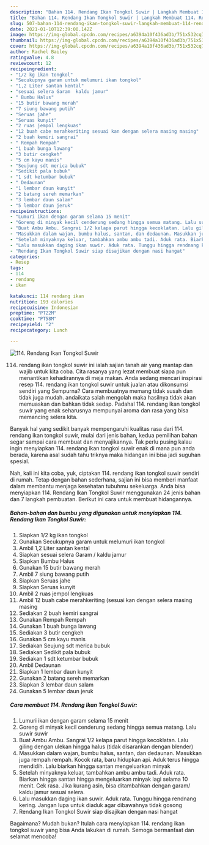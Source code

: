 ```yaml
---
description: "Bahan 114. Rendang Ikan Tongkol Suwir | Langkah Membuat 114. Rendang Ikan Tongkol Suwir Yang Paling Enak"
title: "Bahan 114. Rendang Ikan Tongkol Suwir | Langkah Membuat 114. Rendang Ikan Tongkol Suwir Yang Paling Enak"
slug: 507-bahan-114-rendang-ikan-tongkol-suwir-langkah-membuat-114-rendang-ikan-tongkol-suwir-yang-paling-enak
date: 2021-01-10T12:39:00.142Z
image: https://img-global.cpcdn.com/recipes/a6394a10f436ad3b/751x532cq70/114-rendang-ikan-tongkol-suwir-foto-resep-utama.jpg
thumbnail: https://img-global.cpcdn.com/recipes/a6394a10f436ad3b/751x532cq70/114-rendang-ikan-tongkol-suwir-foto-resep-utama.jpg
cover: https://img-global.cpcdn.com/recipes/a6394a10f436ad3b/751x532cq70/114-rendang-ikan-tongkol-suwir-foto-resep-utama.jpg
author: Rachel Bailey
ratingvalue: 4.8
reviewcount: 12
recipeingredient:
- "1/2 kg ikan tongkol"
- "Secukupnya garam untuk melumuri ikan tongkol"
- "1,2 Liter santan kental"
- "sesuai selera Garam  kaldu jamur"
- " Bumbu Halus"
- "15 butir bawang merah"
- "7 siung bawang putih"
- "Seruas jahe"
- "Seruas kunyit"
- "2 ruas jempol lengkuas"
- "12 buah cabe merahkeriting sesuai kan dengan selera masing masing"
- "2 buah kemiri sangrai"
- " Rempah Rempah"
- "1 buah bunga lawang"
- "3 butir cengkeh"
- "5 cm kayu manis"
- "Seujung sdt merica bubuk"
- "Sedikit pala bubuk"
- "1 sdt ketumbar bubuk"
- " Dedaunan"
- "1 lembar daun kunyit"
- "2 batang sereh memarkan"
- "3 lembar daun salam"
- "5 lembar daun jeruk"
recipeinstructions:
- "Lumuri ikan dengan garam selama 15 menit"
- "Goreng di minyak kecil cenderung sedang hingga semua matang. Lalu suwir suwir"
- "Buat Ambu Ambu. Sangrai 1/2 kelapa parut hingga kecoklatan. Lalu giling dengan ulekan hingga halus (tidak disarankan dengan blender)"
- "Masukkan dalam wajan, bumbu halus, santan, dan dedaunan. Masukkan juga rempah rempah. Kocok rata, baru hidupkan api. Aduk terus hingga mendidih. Lalu biarkan hingga santan mengeluarkan minyak"
- "Setelah minyaknya keluar, tambahkan ambu ambu tadi. Aduk rata. Biarkan hingga santan hingga mengeluarkan minyak lagi selama 10 menit. Cek rasa. Jika kurang asin, bisa ditambahkan dengan garam/ kaldu jamur sesuai selera."
- "Lalu masukkan daging ikan suwir. Aduk rata. Tunggu hingga rendnang kering. Jangan lupa untuk diaduk agar dibawahnya tidak gosong"
- "Rendang Ikan Tongkol Suwir siap disajikan dengan nasi hangat"
categories:
- Resep
tags:
- 114
- rendang
- ikan

katakunci: 114 rendang ikan 
nutrition: 193 calories
recipecuisine: Indonesian
preptime: "PT22M"
cooktime: "PT58M"
recipeyield: "2"
recipecategory: Lunch

---
```



![114. Rendang Ikan Tongkol Suwir](https://img-global.cpcdn.com/recipes/a6394a10f436ad3b/751x532cq70/114-rendang-ikan-tongkol-suwir-foto-resep-utama.jpg)


114. rendang ikan tongkol suwir ini ialah sajian tanah air yang mantap dan wajib untuk kita coba. Cita rasanya yang lezat membuat siapa pun menantikan kehadirannya di meja makan.
Anda sedang mencari inspirasi resep 114. rendang ikan tongkol suwir untuk jualan atau dikonsumsi sendiri yang Sempurna? Cara membuatnya memang tidak susah dan tidak juga mudah. andaikata salah mengolah maka hasilnya tidak akan memuaskan dan bahkan tidak sedap. Padahal 114. rendang ikan tongkol suwir yang enak seharusnya mempunyai aroma dan rasa yang bisa memancing selera kita.



Banyak hal yang sedikit banyak mempengaruhi kualitas rasa dari 114. rendang ikan tongkol suwir, mulai dari jenis bahan, kedua pemilihan bahan segar sampai cara membuat dan menyajikannya. Tak perlu pusing kalau ingin menyiapkan 114. rendang ikan tongkol suwir enak di mana pun anda berada, karena asal sudah tahu triknya maka hidangan ini bisa jadi suguhan spesial.


Nah, kali ini kita coba, yuk, ciptakan 114. rendang ikan tongkol suwir sendiri di rumah. Tetap dengan bahan sederhana, sajian ini bisa memberi manfaat dalam membantu menjaga kesehatan tubuhmu sekeluarga. Anda bisa menyiapkan 114. Rendang Ikan Tongkol Suwir menggunakan 24 jenis bahan dan 7 langkah pembuatan. Berikut ini cara untuk membuat hidangannya.

<!--inarticleads1-->

##### Bahan-bahan dan bumbu yang digunakan untuk menyiapkan 114. Rendang Ikan Tongkol Suwir:

1. Siapkan 1/2 kg ikan tongkol
1. Gunakan Secukupnya garam untuk melumuri ikan tongkol
1. Ambil 1,2 Liter santan kental
1. Siapkan sesuai selera Garam / kaldu jamur
1. Siapkan  Bumbu Halus
1. Gunakan 15 butir bawang merah
1. Ambil 7 siung bawang putih
1. Siapkan Seruas jahe
1. Siapkan Seruas kunyit
1. Ambil 2 ruas jempol lengkuas
1. Ambil 12 buah cabe merahkeriting (sesuai kan dengan selera masing masing
1. Sediakan 2 buah kemiri sangrai
1. Gunakan  Rempah Rempah
1. Gunakan 1 buah bunga lawang
1. Sediakan 3 butir cengkeh
1. Gunakan 5 cm kayu manis
1. Sediakan Seujung sdt merica bubuk
1. Sediakan Sedikit pala bubuk
1. Sediakan 1 sdt ketumbar bubuk
1. Ambil  Dedaunan
1. Siapkan 1 lembar daun kunyit
1. Gunakan 2 batang sereh memarkan
1. Siapkan 3 lembar daun salam
1. Gunakan 5 lembar daun jeruk




<!--inarticleads2-->

##### Cara membuat 114. Rendang Ikan Tongkol Suwir:

1. Lumuri ikan dengan garam selama 15 menit
1. Goreng di minyak kecil cenderung sedang hingga semua matang. Lalu suwir suwir
1. Buat Ambu Ambu. Sangrai 1/2 kelapa parut hingga kecoklatan. Lalu giling dengan ulekan hingga halus (tidak disarankan dengan blender)
1. Masukkan dalam wajan, bumbu halus, santan, dan dedaunan. Masukkan juga rempah rempah. Kocok rata, baru hidupkan api. Aduk terus hingga mendidih. Lalu biarkan hingga santan mengeluarkan minyak
1. Setelah minyaknya keluar, tambahkan ambu ambu tadi. Aduk rata. Biarkan hingga santan hingga mengeluarkan minyak lagi selama 10 menit. Cek rasa. Jika kurang asin, bisa ditambahkan dengan garam/ kaldu jamur sesuai selera.
1. Lalu masukkan daging ikan suwir. Aduk rata. Tunggu hingga rendnang kering. Jangan lupa untuk diaduk agar dibawahnya tidak gosong
1. Rendang Ikan Tongkol Suwir siap disajikan dengan nasi hangat




Bagaimana? Mudah bukan? Itulah cara menyiapkan 114. rendang ikan tongkol suwir yang bisa Anda lakukan di rumah. Semoga bermanfaat dan selamat mencoba!
